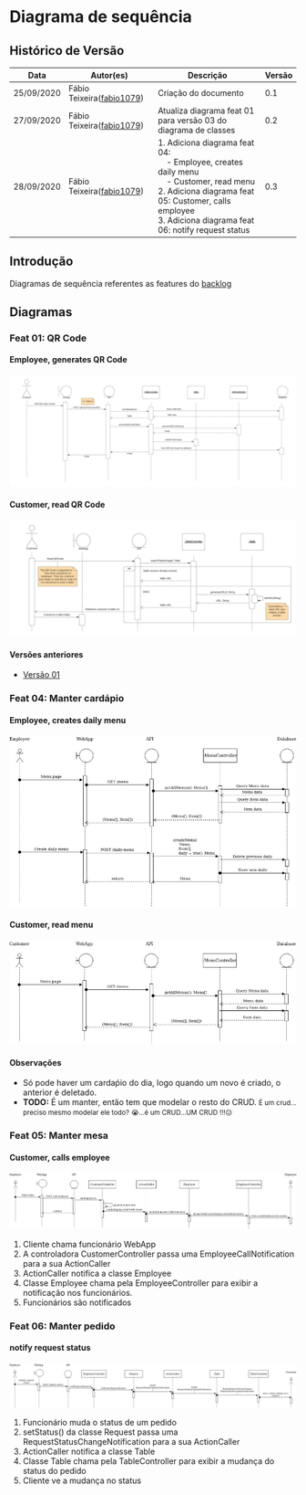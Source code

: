# Diagrama de sequência

## Histórico de Versão

<table>
  <thead>
    <tr>
      <th>Data</th>
      <th>Autor(es)</th>
      <th>Descrição</th>
      <th>Versão</th>  
    </tr>
  </thead>

  <tbody>
    <tr>
      <td>25/09/2020</td>
      <td>
        Fábio Teixeira(<a target="blank" href="https://github.com/fabio1079">fabio1079</a>)
      </td>
      <td>Criação do documento</td>
      <td>0.1</td>
    </tr>
    <tr>
      <td>27/09/2020</td>
      <td>
        Fábio Teixeira(<a target="blank" href="https://github.com/fabio1079">fabio1079</a>)
      </td>
      <td>Atualiza diagrama feat 01 para versão 03 do diagrama de classes</td>
      <td>0.2</td>
    </tr>
    <tr>
      <td>28/09/2020</td>
      <td>
        Fábio Teixeira(<a target="blank" href="https://github.com/fabio1079">fabio1079</a>)
      </td>
      <td>
        1. Adiciona diagrama feat 04:</br>
           &nbsp;&nbsp;&nbsp;&nbsp;- Employee, creates daily menu<br />
           &nbsp;&nbsp;&nbsp;&nbsp;- Customer, read menu<br />
        2. Adiciona diagrama feat 05: Customer, calls employee<br/>
        3. Adiciona diagrama feat 06: notify request status
      </td>
      <td>0.3</td>
    </tr>
  </tbody>
</table>

## Introdução

Diagramas de sequência referentes as features do [backlog](../../base/backlog_produtov2.md)

## Diagramas

### Feat 01: QR Code

#### Employee, generates QR Code

[![DiaSeqFeat01](../../images/UML/DiaSeq/DiaSeqFeat01_1.jpeg)](https://ibb.co/HB1X526)

#### Customer, read QR Code

[![DiaSeqFeat01](../../images/UML/DiaSeq/DiaSeqFeat01_2.jpeg)](https://ibb.co/rMbhLG8)

#### Versões anteriores

- [Versão 01](https://ibb.co/j8cg9tn)

### Feat 04:  Manter cardápio

#### Employee, creates daily menu

[![DiaSeqFeat04_1](../../images/UML/DiaSeq/DiaSeqFeat04_1.jpg)](https://ibb.co/vqhH8NC)

#### Customer, read menu

[![DiaSeqFeat04_2](../../images/UML/DiaSeq/DiaSeqFeat04_2.jpg)](https://ibb.co/VVJhTNL)

#### Observações

- Só pode haver um cardaṕio do dia, logo quando um novo é criado, o anterior é deletado.
- <strong>TODO:</strong> É um manter, então tem que modelar o resto do CRUD. <small>É um crud... preciso mesmo modelar ele todo? 😭...é um CRUD...UM CRUD !!!😑</small>

### Feat 05: Manter mesa

#### Customer, calls employee

[![DiaSeqFeat05_1](../../images/UML/DiaSeq/DiaSeqFeat05_1.jpg)](https://ibb.co/qgjBLrh)

1. Cliente chama funcionário WebApp 
2. A controladora CustomerController passa uma EmployeeCallNotification para a sua ActionCaller
3. ActionCaller notifica a classe Employee
4. Classe Employee chama pela EmployeeController para exibir a notificação nos funcionários.
5. Funcionários são notificados

### Feat 06: Manter pedido

#### notify request status

[![DiaSeqFeat06_1](../../images/UML/DiaSeq/DiaSeqFeat06_1.jpg)](https://ibb.co/G0ywJVm)

1. Funcionário muda o status de um pedido 
2. setStatus() da classe Request passa uma RequestStatusChangeNotification para a sua ActionCaller
3. ActionCaller notifica a classe Table
4. Classe Table chama pela TableController para exibir a mudança do status do pedido
5. Cliente ve a mudança no status
